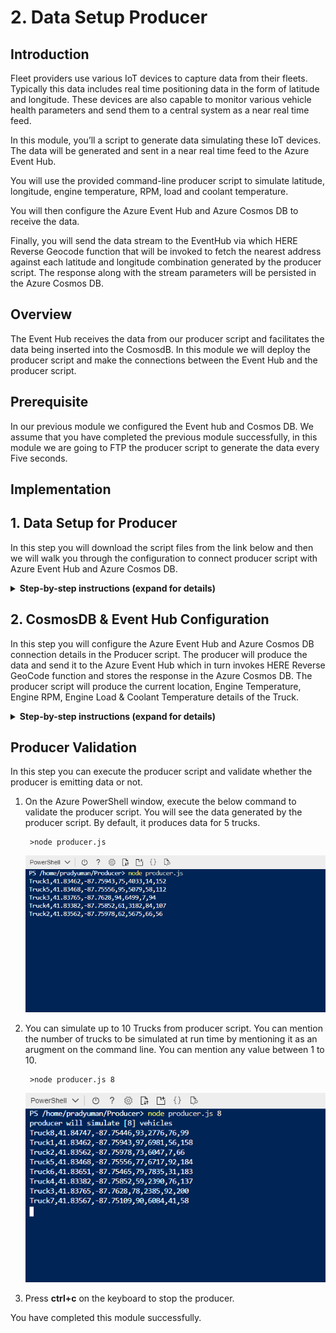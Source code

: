 
# 2. Data Setup Producer

## Introduction

Fleet providers use various IoT devices to capture data from their fleets. Typically this data includes real time positioning data in the form of latitude and longitude. These devices are also capable to monitor various vehicle health parameters and send them to a central system as a near real time feed.

In this module, you’ll a script to generate data simulating these IoT devices. The data will be generated and sent in a near real time feed to the Azure Event Hub.

You will use the provided command-line producer script to simulate latitude, longitude, engine temperature, RPM, load and coolant temperature.

You will then configure the Azure Event Hub and Azure Cosmos DB to receive the data.

Finally, you will send the data stream to the EventHub via which HERE Reverse Geocode function that will be invoked to fetch the nearest address against each latitude and longitude combination generated by the producer script. The response along with the stream parameters will be persisted in the Azure Cosmos DB.

## Overview

The Event Hub receives the data from our producer script and facilitates the data being inserted into the CosmosdB. In this module we will deploy the producer script and make the connections between the Event Hub and the producer script.


## Prerequisite

In our previous module we configured the Event hub and Cosmos DB. We assume that you have completed the previous module successfully, in this module we are going to FTP the producer script to generate the data every Five seconds.

## Implementation

## 1. Data Setup for Producer

In this step you will download the script files from the link below and then we will walk you through the configuration to connect producer script with Azure Event Hub and Azure Cosmos DB.

<details>
<summary><strong>Step-by-step instructions (expand for details)</strong></summary><p>

 1. Download the zip file (Producer.zip) and save it on your local machine.


1. Open **Azure Portal** home page and login with your credentials.


1. Click on **Cloud Shell** to open the Azure PowerShell command-line.

	![HERE Maps & Location Services Data Streams](../Images/1_AzureHome_CloudShell.png)

1. It may take few second for **PowerShell command-line** to be configured for your account.

	![HERE Maps & Location Services Data Streams](../Images/2_PowershellCommandline.png)

1. By default, the path of **PowerShell** will be in the Azure directory. We need to set location to our home directory to execute our Producer script. Execute the below command to set location to your home path.

                >Set-Location $home


6. Above command would have changed the current path and it should be set as your home path.


1. In menu tab click on **Upload/Download** files icon, then click on upload to upload the zip file.

	![HERE Maps & Location Services Data Streams](../Images/3_UploadFiles.png)

1. Browse to the directory where you saved the Zip file locally which you have downloaded in step-1. Choose the file and click **Upload**.

	![HERE Maps & Location Services Data Streams](../Images/4_UploadComplete.png)

1. Once the upload is completed successfully, you need to extract the file. For extracting the files, use the below command.

	            >Expand-Archive “Producer.zip”


     ![HERE Maps & Location Services Data Streams](../Images/5_FilesExtraction.png)

1. It may take few seconds to extract, after successful extraction you can verify the file by using the below command.

              >ls

1. It lists the files and directories available in the current directory. You should be able to see new files now as the output of above command.

</p></details>


## 2. CosmosDB & Event Hub Configuration

In this step you will configure the Azure Event Hub and Azure Cosmos DB connection details in the Producer script. The producer will produce the data and send it to the Azure Event Hub which in turn invokes HERE Reverse GeoCode function and stores the response in the Azure Cosmos DB. The producer script will produce the current location, Engine Temperature, Engine RPM, Engine Load & Coolant Temperature details of the Truck.

<details>
<summary><strong>Step-by-step instructions (expand for details)</strong></summary><p>

1. Navigate to the **Producer** directory by executing the below command.

		>cd Producer

1. In menu tab click on **Open editor** icon, it will open the VS code text editor online.

	![HERE Maps & Location Services Data Streams](../Images/6_CloudBashEditor.png)

1. In the left panel of text editor, select the **Producer** folder and under this folder find & open **config.json**

	![HERE Maps & Location Services Data Streams](../Images/7_ConfigurationChanges.png)


1. In **config.json** find the key **here_credentials** and replace the **app_id** & **app_code** with **HERE APP_ID** & **APP_CODE** value which you have copied in the module 1.


1. In **config.json** Find the key **eventhub** and replace the **connection_string** with **Event Hub Connection string-primary key** value which you have copied in the module 1.


1. In **config.json** Find the key **cosmosdb** and replace the **uri** & **masterKey** with **Cosmos DB URI** & **Cosmos DB PRIMARY KEY** value which you have copied in the module 1.

1. After making the changes, click on more tab to save the file. Click on more tab on the right corner, click **save** to save the file. Then click on **close editor** to close the window.

	![HERE Maps & Location Services Data Streams](../Images/8_SaveConfiguration&CloseEditor.png)

1. Now back in to **PowerShell** execute the below command in the command window to install the dependencies.

		>npm install

	![HERE Maps & Location Services Data Streams](../Images/9_ExecuteNPMinstall.png)

1. Your Data setup for the Producer script has been completed successfully.


</p></details>		


## Producer Validation

In this step you can execute the producer script and validate whether the producer is emitting data or not.

1. On the Azure PowerShell window, execute the below command to validate the producer script. You will see the data generated by the producer script. By default, it produces data for 5 trucks.

		>node producer.js

	![HERE Maps & Location Services Data Streams](../Images/10_ProducerResultConsole_1.png)


1. You can simulate up to 10 Trucks from producer script. You can mention the number of trucks to be simulated at run time by mentioning it as an arugment on the command line. You can mention any value between 1 to 10.

		>node producer.js 8

	![HERE Maps & Location Services Data Streams](../Images/10_ProducerResultConsole_2.png)


1. Press **ctrl+c** on the keyboard to stop the producer.

You have completed this module successfully.
